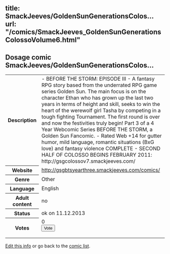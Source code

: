 title: SmackJeeves/GoldenSunGenerationsColos...
url: "/comics/SmackJeeves_GoldenSunGenerationsColossoVolume6.html"
---
Dosage comic SmackJeeves/GoldenSunGenerationsColos...
-----------------------------------------

<p id="msg"></p>
<script type="text/javascript">
if (window.location.search === '?edit_info_mail=sent_ok') {
  var elem = document.getElementById("msg");
  elem.innerHTML = 'Edited information sucessfully sent for review, which is usually done daily. Thanks!';
  elem.className = 'ok';
}
</script>
<table class="comicinfo">
<tr>
<th>Description</th><td>- BEFORE THE STORM: EPISODE III - A fantasy RPG story based from the underrated RPG game series Golden Sun. The main focus is on the character Ethan who has grown up the last two years in terms of height and skill, seeks to win the heart of the werewolf girl Tasha by competing in a tough fighting Tournament. The first round is over and now the festivities truly begin! Part 3 of a 4 Year Webcomic Series BEFORE THE STORM, a Golden Sun Fancomic. - Rated Web +14 for gutter humor, mild language, romantic situations (BxG love) and fantasy violence COMPLETE - SECOND HALF OF COLOSSO BEGINS FEBRUARY 2011: http://gsgcolossov7.smackjeeves.com/</td>
</tr>
<tr>
<th>Website</th><td><a href="http://gsgbtsyearthree.smackjeeves.com/comics/">http://gsgbtsyearthree.smackjeeves.com/comics/</a></td>
</tr>
<tr>
<th>Genre</th><td>Other</td>
</tr>
<tr>
<th>Language</th><td>English</td>
</tr>
<tr>
<th>Adult content</th><td>no</td>
</tr>
<tr>
<th>Status</th><td>ok on 11.12.2013</td>
</tr>
<tr>
<th>Votes</th><td>0
<form action="http://gaecounter.appspot.com/count/" method="POST">
<input name="name" type="hidden" value="SmackJeeves_GoldenSunGenerationsColossoVolume6"/>
<input name="uid" type="hidden" id="voteuid" value=""/>
<input type="submit" value="Vote"/>
</form>
</td>
</tr>
</table>
<script type="text/javascript">
var ua = navigator.userAgent;
document.getElementById("voteuid").value = ua.replace(/[^a-zA-Z0-9\._:]/g , "_");;
</script>

[Edit this info](SmackJeeves_GoldenSunGenerationsColossoVolume6_edit.html) or go back to the [comic list](../comic-index.html).
